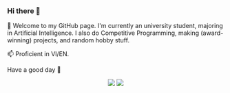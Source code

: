 ### Hi there 👋

🌱 Welcome to my GitHub page. I'm currently an university student, majoring in Artificial Intelligence.
I also do Competitive Programming, making (award-winning) projects, and random hobby stuff.

📫 Proficient in VI/EN.

Have a good day 🤟

<p align="center">
<img src="https://github.com/Legend0fHell/ghstats/blob/master/generated/overview.svg">
<img src="https://github.com/Legend0fHell/ghstats/blob/master/generated/languages.svg">
</p>
<!--
**Legend0fHell/Legend0fHell** is a ✨ _special_ ✨ repository because its `README.md` (this file) appears on your GitHub profile.

Here are some ideas to get you started:

- 🔭 I’m currently working on ...
- 🌱 I’m currently learning ...
- 👯 I’m looking to collaborate on ...
- 🤔 I’m looking for help with ...
- 💬 Ask me about ...
- 📫 How to reach me: ...
- 😄 Pronouns: ...
- ⚡ Fun fact: ...
-->
